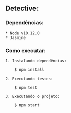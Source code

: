 ## Detective:

### Dependências:

    * Node v10.12.0
    * Jasmine
    
### Como executar:
    1. Instalando dependências:
        
        $ npm install
    
    2. Executando testes:

        $ npm test
    
    3. Executando o projeto:

        $ npm start
